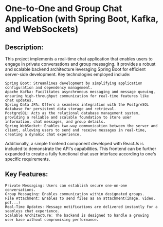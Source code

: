 # One-to-One and Group Chat Application (with Spring Boot, Kafka, and WebSockets)

## Description:

This project implements a real-time chat application that enables users to engage in private conversations and group messaging. It provides a robust and scalable backend architecture leveraging Spring Boot for efficient server-side development. Key technologies employed include:

    Spring Boot: Streamlines development by simplifying application configuration and dependency management.
    Apache Kafka: Facilitates asynchronous messaging and message queuing, ensuring high-throughput communication for real-time features like chat updates.
    Spring Data JPA: Offers a seamless integration with the PostgreSQL database for persistent data storage and retrieval.
    PostgreSQL: Acts as the relational database management system, providing a reliable and scalable foundation to store user information, chat messages, and group details.
    Spring WebSocket: Enables two-way communication between the server and client, allowing users to send and receive messages in real-time, creating a dynamic chat experience.

Additionally, a simple frontend component developed with ReactJs is included to demonstrate the API's capabilities. This frontend can be further expanded to create a fully functional chat user interface according to one's specific requirements.

## Key Features:

    Private Messaging: Users can establish secure one-on-one conversations.
    Group Messaging: Enables communication within designated groups.
    File Attachment: Enables to send files as an attachment(image, video, pdf...)
    Real-Time Updates: Message notifications are delivered instantly for a seamless chat experience.
    Scalable Architecture: The backend is designed to handle a growing user base without compromising performance.

